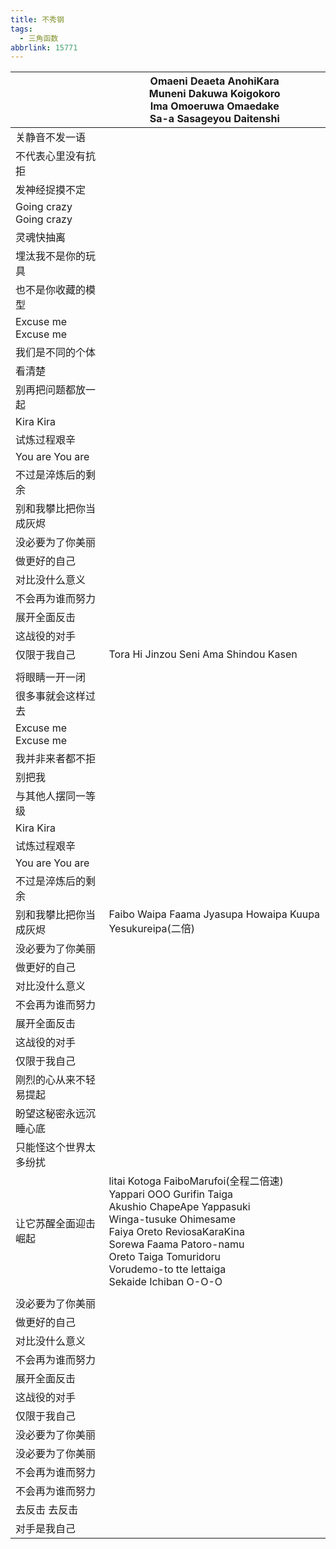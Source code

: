 ```yaml
---
title: 不秀钢
tags:
  - 三角函数
abbrlink: 15771
---
```

|      |Omaeni Deaeta AnohiKara<br>Muneni Dakuwa Koigokoro<br>Ima Omoeruwa Omaedake<br>Sa-a Sasageyou Daitenshi|
|--|--|
|关静音不发一语|      |
|不代表心里没有抗拒|      |
|发神经捉摸不定|      |
|Going crazy Going crazy|      |
|灵魂快抽离|      |
|埋汰我不是你的玩具|      |
|也不是你收藏的模型|      |
|Excuse me Excuse me|      |
|我们是不同的个体|      |
|看清楚|      |
|别再把问题都放一起|      |
|Kira Kira|      |
|试炼过程艰辛|      |
|You are You are|      |
|不过是淬炼后的剩余|      |
|别和我攀比把你当成灰烬|      |
|没必要为了你美丽|      |
|做更好的自己|      |
|对比没什么意义|      |
|不会再为谁而努力|      |
|展开全面反击|      |
|这战役的对手|      |
|仅限于我自己|Tora Hi Jinzou Seni Ama Shindou Kasen|
|      |      |
|将眼睛一开一闭|      |
|很多事就会这样过去|      |
|Excuse me Excuse me|      |
|我并非来者都不拒|      |
|别把我|      |
|与其他人摆同一等级|      |
|Kira Kira|      |
|试炼过程艰辛|      |
|You are You are|      |
|不过是淬炼后的剩余|      |
|别和我攀比把你当成灰烬|Faibo Waipa Faama Jyasupa Howaipa Kuupa Yesukureipa(二倍)|
|没必要为了你美丽|      |
|做更好的自己|      |
|对比没什么意义|      |
|不会再为谁而努力|      |
|展开全面反击|      |
|这战役的对手|      |
|仅限于我自己|      |
|刚烈的心从来不轻易提起|      |
|盼望这秘密永远沉睡心底|      |
|只能怪这个世界太多纷扰|      |
|让它苏醒全面迎击崛起|litai Kotoga FaiboMarufoi(全程二倍速)<br>Yappari OOO Gurifin Taiga<br>Akushio ChapeApe Yappasuki<br>Winga-tusuke Ohimesame<br>Faiya Oreto ReviosaKaraKina<br>Sorewa Faama Patoro-namu<br>Oreto Taiga Tomuridoru<br>Vorudemo-to tte lettaiga<br>Sekaide Ichiban O-O-O|
|      |      |
|没必要为了你美丽|      |
|做更好的自己|      |
|对比没什么意义|      |
|不会再为谁而努力|      |
|展开全面反击|      |
|这战役的对手|      |
|仅限于我自己|      |
|没必要为了你美丽|      |
|没必要为了你美丽|      |
|不会再为谁而努力|      |
|不会再为谁而努力|      |
|去反击 去反击|      |
|对手是我自己|      |